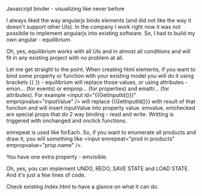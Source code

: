 Javascript binder - visualizing like never before

I always liked the way angularjs binds elements (and did not like the way it doesn't support other
UIs). In the company I work right now it was not possibile to implement angularjs into existing 
software. So, I had to build my own angular - equilibrium.

Oh, yes, equilibrium works with all UIs and in almost all conditions and will fit in any existing
project with no problem at all.

Let me get straight to the point. When creating html elements, if you want to bind some property
or function with your existing model you will do it using brackets {{ }} - equilibrium will replace
those values, or using attributes - emon... (for events) or emprop... (for properties) and emattr...
(for attributes). For example &lt;input id="{{GetInputId()}}" empropvalue="inputValue" /&gt;
will replace {{GetInputId()}} with result of that function and will insert inputValue into property
value. emvalue, emchecked are special props that do 2 way binding - read and write. Writting is 
triggered with onchanged and onclick functions. 

emrepeat is used like forEach. So, if you want to enumerate all products and draw it, you will something
like &lt;input emrepeat="prod in products" empropvalue="prop.name" /&gt;.  

You have one extra property - emvisible.

Oh, yes, you can implement UNDO, REDO, SAVE STATE and LOAD STATE. And it's just a few lines of code.

Check existing Index.html to have a glance on what it can do.